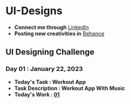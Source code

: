 # UI-Designs
- **Connect me through** [LinkedIn](https://www.linkedin.com/in/arjun-a-acharry-044a36252/)
- **Posting new creativities in** [Behance](https://www.behance.net/arjunaacharry)
## UI Designing Challenge

### Day 01 : January 22, 2023
- **Today's Task : Workout App**
- **Task Description : Workout App With Music**
- **Today's Work : [01](https://user-images.githubusercontent.com/115148574/213914392-4a0e7cc0-2ded-4e37-964f-5494b84b9c4c.jpg)**

